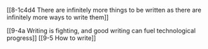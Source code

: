 [[8-1c4d4 There are infinitely more things to be written as there are infinitely more ways to write them]]

[[9-4a Writing is fighting, and good writing can fuel technological progress]]
[[9-5 How to write]]